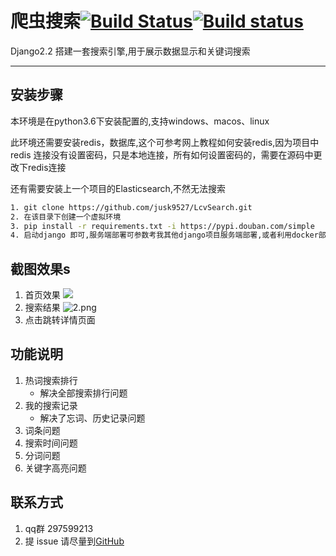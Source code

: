 # 爬虫搜索[![Build Status](https://travis-ci.org/nashaofu/dingtalk.svg?branch=master)](https://travis-ci.org/nashaofu/dingtalk)[![Build status](https://ci.appveyor.com/api/projects/status/jptk80n78gdogd18/branch/master?svg=true)](https://ci.appveyor.com/project/nashaofu/dingtalk/branch/master)


Django2.2 搭建一套搜索引擎,用于展示数据显示和关键词搜索

---


## 安装步骤

本环境是在python3.6下安装配置的,支持windows、macos、linux

此环境还需要安装redis，数据库,这个可参考网上教程如何安装redis,因为项目中redis 连接没有设置密码，只是本地连接，所有如何设置密码的，需要在源码中更改下redis连接

还有需要安装上一个项目的Elasticsearch,不然无法搜索

```bash
1. git clone https://github.com/jusk9527/LcvSearch.git
2. 在该目录下创建一个虚拟环境
3. pip install -r requirements.txt -i https://pypi.douban.com/simple
4. 启动django 即可,服务端部署可参数考我其他django项目服务端部署,或者利用docker部署都可以
```


## 截图效果s

1. 首页效果
   ![](https://raw.githubusercontent.com/jusk9527/images/master/data/20200223114011.png)
2. 搜索结果
   ![2.png](./screenshot/2.png)
3. 点击跳转详情页面


## 功能说明

1. 热词搜索排行
   - 解决全部搜索排行问题
2. 我的搜索记录
   - 解决了忘词、历史记录问题
4. 词条问题
5. 搜索时间问题
6. 分词问题
7. 关键字高亮问题



## 联系方式
1. qq群 297599213
2. 提 issue 请尽量到[GitHub](https://github.com/jusk9527/LcvSearch/issues)